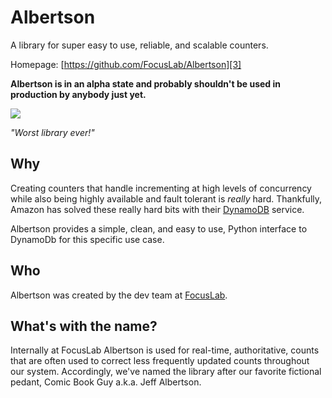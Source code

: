 Albertson
=========

A library for super easy to use, reliable, and scalable counters.

Homepage: [https://github.com/FocusLab/Albertson][3]

**Albertson is in an alpha state and probably shouldn't be used in
production by anybody just yet.**

![](http://upload.wikimedia.org/wikipedia/en/7/79/The_Simpsons-Jeff_Albertson.png)

*"Worst library ever!"*




Why
---
Creating counters that handle incrementing at high levels of concurrency while
also being highly available and fault tolerant is *really* hard.  Thankfully,
Amazon has solved these really hard bits with their [DynamoDB][2] service.

Albertson provides a simple, clean, and easy to use, Python interface to
DynamoDb for this specific use case.


Who
---
Albertson was created by the dev team at [FocusLab][1].


What's with the name?
---------------------
Internally at FocusLab Albertson is used for real-time, authoritative, counts
that are often used to correct less frequently updated counts throughout our
system.  Accordingly, we've named the library after our favorite fictional
pedant, Comic Book Guy a.k.a. Jeff Albertson.


[1]:    https://www.focuslab.io
[2]:    http://aws.amazon.com/dynamodb/
[3]:    https://github.com/FocusLab/Albertson
